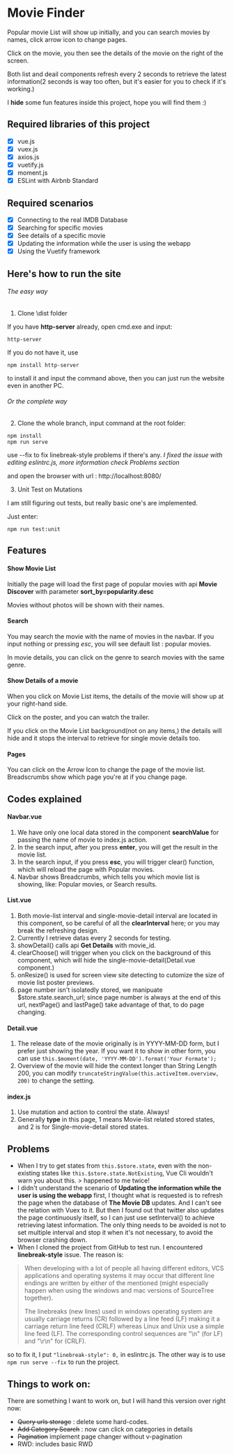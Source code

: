# Movie Finder

Popular movie List will show up initially, and you can search movies by names, click arrow icon to change pages.

Click on the movie, you then see the details of the movie on the right of the screen.

Both list and deail components refresh every 2 seconds to retrieve the latest information(2 seconds is way too often, but it's easier for you to check if it's working.)

I **hide** some fun features inside this project, hope you will find them :)

## Required libraries of this project

- [x] vue.js
- [x] vuex.js
- [x] axios.js
- [x] vuetify.js
- [x] moment.js
- [x] ESLint with Airbnb Standard

## Required scenarios

- [x] Connecting to the real IMDB Database
- [x] Searching for specific movies
- [x] See details of a specific movie
- [x] Updating the information while the user is using the webapp
- [x] Using the Vuetify framework

## Here's how to run the site

###### The easy way
1. Clone \dist folder

If you have **http-server** already, open cmd.exe and input:

```
http-server
```

If you do not have it, use

```
npm install http-server
```
to install it and input the command above, then you can just run the website even in another PC.

###### Or the complete way
2. Clone the whole branch, input command at the root folder:

```
npm install
npm run serve
```

use --fix to fix linebreak-style problems if there's any.
*I fixed the issue with editing eslintrc.js, more information check Problems section*

and open the browser with url : http://localhost:8080/

3. Unit Test on Mutations

I am still figuring out tests, but really basic one's are implemented.

Just enter:
```
npm run test:unit
```

## Features

#### Show Movie List

Initially the page will load the first page of popular movies with api **Movie Discover** with parameter **sort_by=popularity.desc**

Movies without photos will be shown with their names.

#### Search

You may search the movie with the name of movies in the navbar.
If you input nothing or pressing *esc*, you will see default list : popular movies.

In movie details, you can click on the genre to search movies with the same genre.

#### Show Details of a movie

When you click on Movie List items, the details of the movie will show up at your right-hand side.

Click on the poster, and you can watch the trailer.

If you click on the Movie List background(not on any items,) the details will hide and it stops the interval to retrieve for single movie details too.

#### Pages

You can click on the Arrow Icon to change the page of the movie list.
Breadscrumbs show which page you're at if you change page.

## Codes explained

#### Navbar.vue

1. We have only one local data stored in the component **searchValue** for passing the name of movie to index.js action.
2. In the search input, after you press **enter**, you will get the result in the movie list.
3. In the search input, if you press **esc**, you will trigger clear() function, which will reload the page with Popular movies.
4. Navbar shows Breadcrumbs, which tells you which movie list is showing, like: Popular movies, or Search results.

#### List.vue

1. Both movie-list interval and single-movie-detail interval are located in this component, so be careful of all the **clearInterval** here; or you may break the refreshing design.
2. Currently I retrieve datas every 2 seconds for testing.
3. showDetail() calls api **Get Details** with movie_id.
4. clearChoose() will trigger when you click on the background of this component, which will hide the single-movie-detail(Detail.vue component.)
5. onResize() is used for screen view site detecting to cutomize the size of movie list poster previews.
6. page number isn't isolatedly stored, we manipuate $store.state.search_url; since page number is always at the end of this url, nextPage() and lastPage() take advantage of that, to do page changing.

#### Detail.vue

1. The release date of the movie originally is in YYYY-MM-DD form, but I prefer just showing the year. If you want it to show in other form, you can use ```this.$moment(date, 'YYYY-MM-DD').format('Your Formate');```
2. Overview of the movie will hide the context longer than String Length 200, you can modify ```truncateStringValue(this.activeItem.overview, 200)``` to change the setting.

#### index.js

1. Use mutation and action to control the state. Always!
2. Generally **type** in this page, 1 means Movie-list related stored states, and 2 is for Single-movie-detail stored states.

## Problems 

* When I try to get states from ```this.$store.state```, even with the non-existing states like ```this.$store.state.NotExisting```, Vue Cli wouldn't warn you about this. > happened to me twice!
* I didn't understand the scenario of **Updating the information while the user is using the webapp** first, I thought what is requested is to refresh the page when the database of **The Movie DB** updates. And I can't see the relation with Vuex to it. But then I found out that twitter also updates the page continuously itself, so I can just use setInterval() to achieve retrieving latest information. The only thing needs to be avoided is not to set multiple interval and stop it when it's not necessary, to avoid the browser crashing down.
* When I cloned the project from GitHub to test run. I encountered **linebreak-style** issue. The reason is:
> When developing with a lot of people all having different editors, VCS applications and operating systems it may occur that different line endings are written by either of the mentioned (might especially happen when using the windows and mac versions of SourceTree together).
> 
> The linebreaks (new lines) used in windows operating system are usually carriage returns (CR) followed by a line feed (LF) making it a carriage return line feed (CRLF) whereas Linux and Unix use a simple line feed (LF). The corresponding control sequences are "\n" (for LF) and "\r\n" for (CRLF).

so to fix it, I put ```"linebreak-style": 0,``` in eslintrc.js. The other way is to use ```npm run serve --fix``` to run the project.

## Things to work on:

There are something I want to work on, but I will hand this version over right now:
* ~~Query urls storage~~ : delete some hard-codes. 
* ~~Add Category Search~~ : now can click on categories in details
* ~~Pagination~~ implement page changer without v-pagination
* RWD: includes basic RWD
